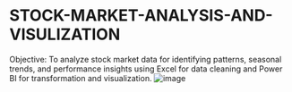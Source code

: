 # STOCK-MARKET-ANALYSIS-AND-VISULIZATION

Objective:
To analyze stock market data for identifying patterns, seasonal trends, and performance insights using Excel for data cleaning and Power BI for transformation and visualization.
![image](https://github.com/user-attachments/assets/a6f1412c-a272-47c1-8cc2-73213af1339b)
